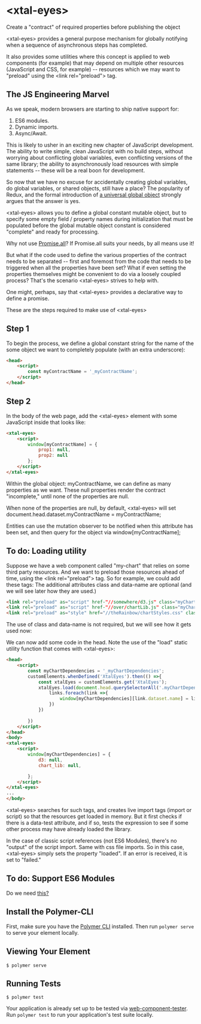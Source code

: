 # \<xtal-eyes\>

Create a &#34;contract&#34; of required properties before publishing the object

\<xtal-eyes\> provides a general purpose mechanism for globally notifying when a sequence of asynchronous steps has completed.

It also provides some utilities where this concept is applied to web components (for example) that may depend on multiple other resources (JavaScript and CSS, for example) -- resources which we may want to "preload" using the \<link rel="preload"\> tag. 

## The JS Engineering Marvel

As we speak, modern browsers are starting to ship native support for:

1) ES6 modules.
2) Dynamic imports. 
3) Async/Await. 

This is likely to usher in an exciting new chapter of JavaScript development.  The ability to write simple, clean JavaScript with no build steps, without worrying about conflicting global variables, even conflicting versions of the same library; the ability to asynchronously load resources with simple statements -- these will be a real boon for development.

So now that we have no excuse for accidentally creating global variables, do global variables, or shared objects, still have a place?  The popularity of Redux, and the formal introduction of [a universal global object](https://github.com/tc39/proposal-global) strongly argues that the answer is yes.

\<xtal-eyes\> allows you to define a global constant mutable object, but to specify some empty field / property names during initialization that must be populated before the global mutable object constant is considered "complete" and ready for processing.


Why not use [Promise.all](https://developer.mozilla.org/en-US/docs/Web/JavaScript/Reference/Global_Objects/Promise/all)?  If Promise.all suits your needs, by all means use it!  

But what if the code used to define the various properties of the contract needs to be separated -- first and foremost from the code that needs to be triggered when all the properties have been set? What if even setting the properties themselves might be convenient to do via a loosely coupled process?  That's the scenario \<xtal-eyes\> strives to help with. 

One might, perhaps, say that \<xtal-eyes\> provides a declarative way to define a promise.

These are the steps required to make use of \<xtal-eyes\>

## Step 1

To begin the process, we define a global constant string for the name of the some object we want to completely populate (with an extra underscore):

```html
<head>
    <script>
        const myContractName = '_myContractName';
    </script>
</head>
```

## Step 2

In the body of the web page, add the \<xtal-eyes\> element with some JavaScript inside that looks like:

```html
<xtal-eyes>
    <script>
        window[myContractName] = {
            prop1: null,
            prop2: null
        };
    </script>
</xtal-eyes>
```

Within the global object: myContractName, we can define as many properties as we want.  These null properties render the contract "incomplete," until none of the properties are null. 

When none of the properties are null, by default, \<xtal-eyes\> will set document.head.dataset.myContractName = myContractName;

Entities can use the mutation observer to be notified when this attribute has been set, and then query for the object via window[myContractName];

##  To do:  Loading utility

Suppose we have a web component called "my-chart" that relies on some third party resources.  And we want to preload those resources ahead of time, using the \<link rel="preload"\> tag.  So for example, we could add these tags:  The additional attributes class and data-name are optional (and we will see later how they are used.)

```html
<link rel="preload" as="script" href-"//somewhere/d3.js" class="myChartDependencies" data-name="d3">
<link rel="preload" as="script" href-"//over/chartLib.js" class="myChartDependencies" data-name="chart_lib">
<link rel="preload" as="style" href="//theRainbow/chartStyles.css" class="myChartDependencies" data-name="default_styles">
```

The use of class and data-name is not required, but we will see how it gets used now:

We can now add some code in the head.  Note the use of the "load" static utility function that comes with \<xtal-eyes\>:

```html
<head>
    <script>
        const myChartDependencies = '_myChartDependencies';
        customElements.whenDefined('XtalEyes').then(() =>{
            const xtalEyes = customElements.get('XtalEyes');
            xtalEyes.load(document.head.querySelectorAll('.myChartDependencies')).then(links =>{
                links.foreach(link =>{
                    window[myChartDependencies][link.dataset.name] = link;
                })
            })
            
        })
    </script>
</head>
<body>
<xtal-eyes>
    <script>
        window[myChartDependencies] = {
            d3: null,
            chart_lib: null,

        };
    </script>
</xtal-eyes>
...
</body>
```

\<xtal-eyes\> searches for such tags, and creates live import tags (import or script) so that the resources get loaded in memory. But it first checks if there is a data-test attribute, and if so, tests the expression to see if some other process may have already loaded the library.

In the case of classic script references (not ES6 Modules), there's no "output" of the script import.  Same with css file imports.  So in this case, \<xtal-eyes\> simply sets the property "loaded".  If an error is received, it is set to "failed."
 

##  To do:  Support ES6 Modules

Do we need [this?](https://www.chromestatus.com/features/5762805915451392)

## Install the Polymer-CLI

First, make sure you have the [Polymer CLI](https://www.npmjs.com/package/polymer-cli) installed. Then run `polymer serve` to serve your element locally.

## Viewing Your Element

```
$ polymer serve
```

## Running Tests

```
$ polymer test
```

Your application is already set up to be tested via [web-component-tester](https://github.com/Polymer/web-component-tester). Run `polymer test` to run your application's test suite locally.
